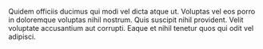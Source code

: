 Quidem officiis ducimus qui modi vel dicta atque ut. Voluptas vel eos porro in doloremque voluptas nihil nostrum. Quis suscipit nihil provident. Velit voluptate accusantium aut corrupti. Eaque et nihil tenetur quos qui odit vel adipisci.